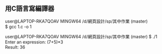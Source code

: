 ## 用C語言寫編譯器
user@LAPTOP-RKA7QOAV MINGW64 /d/網頁設計/sp/其中作業 (master)<br>
$ gcc 1.c -o 1 <br>

user@LAPTOP-RKA7QOAV MINGW64 /d/網頁設計/sp/其中作業 (master)
$ ./1 <br>
Enter an expression: (7+5)*3 <br>
Result: 36 <br>